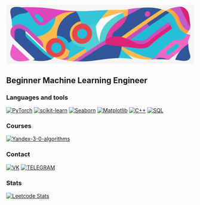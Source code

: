 ![Header](https://github.com/holopyolo/holopyolo/blob/main/oh1.png)

## Beginner Machine Learning Engineer

### Languages and tools
[![PyTorch](https://img.shields.io/badge/PyTorch-blue?style=for-the-badge&logo=pytorch)](https://pytorch.org/)
[![scikit-learn](https://img.shields.io/badge/scikit-blue?style=for-the-badge&logo=scikit-learn)](https://scikit-learn.org/stable/)
[![Seaborn](https://img.shields.io/badge/Seaborn-blue?style=for-the-badge&logo=pydata)](https://seaborn.pydata.org/)
[![Matplotlib](https://img.shields.io/badge/matplotlib-blue?style=for-the-badge&logo=Matplotlib)](https://matplotlib.org/)
[![C++](https://img.shields.io/badge/C%2B%2B-blue?style=for-the-badge&logo=C%2B%2B)](https://en.cppreference.com/w/cpp/compiler_support)
[![SQL](https://img.shields.io/badge/SQL-blue?style=for-the-badge&logo=postgresql&logoColor=00008B)](https://www.postgresql.org/)

### Courses
[![Yandex-3-0-algorithms](https://img.shields.io/badge/Yandex_3_0_Algorithms-blue?style=flat-square&logo=yandex&logoColor=FF0000)](https://yandex.ru/yaintern/algorithm-training)


### Contact
[![VK](https://img.shields.io/badge/VK-blue?style=for-the-badge&logo=Vk&logoColor=00008B)](https://vk.com/ddipayddiday)
[![TELEGRAM](https://img.shields.io/badge/TELEGRAM-blue?style=for-the-badge&logo=telegram&logoColor=00BFFF)](https://t.me/tmlef)

### Stats
[![Leetcode Stats](https://leetcard.jacoblin.cool/2ctoo13)](https://leetcode.com/2ctoo13)
